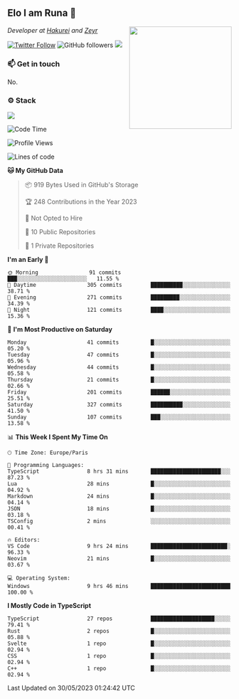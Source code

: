 <h2>Elo I am Runa 🐔</h2>
<img align='right' src="https://imgur.com/Idjj7mk.png" width="230">
<p><em>Developer at <a href="https://github.com/hakureiapp">Hakurei</a> and <a href="https://github.com/zeyrbot">Zeyr</a></em></p>

[![Twitter Follow](https://img.shields.io/twitter/follow/ruunao?label=Follow)](https://twitter.com/intent/follow?screen_name=ruunao)
![GitHub followers](https://img.shields.io/github/followers/ruunao?label=Follow&style=social)
![](https://komarev.com/ghpvc/?username=ruunao&color=blue)

### 📫 Get in touch
No.

### ⚙️ Stack
![](https://skillicons.dev/icons?i=git,docker,js,ts,cloudflare,css,deno,express,cpp,arduino,graphql,html,nestjs,react,apollo,bash,lua,nextjs,nodejs,ps,powershell,neovim,postgres,tailwind,prisma)

<!--START_SECTION:waka-->
![Code Time](http://img.shields.io/badge/Code%20Time-7%20hrs%2035%20mins-blue)

![Profile Views](http://img.shields.io/badge/Profile%20Views-44-blue)

![Lines of code](https://img.shields.io/badge/From%20Hello%20World%20I%27ve%20Written-395.0%20thousand%20lines%20of%20code-blue)

**🐱 My GitHub Data** 

> 📦 919 Bytes Used in GitHub's Storage 
 > 
> 🏆 248 Contributions in the Year 2023
 > 
> 🚫 Not Opted to Hire
 > 
> 📜 10 Public Repositories 
 > 
> 🔑 1 Private Repositories 
 > 
**I'm an Early 🐤** 

```text
🌞 Morning                91 commits          ███░░░░░░░░░░░░░░░░░░░░░░   11.55 % 
🌆 Daytime                305 commits         ██████████░░░░░░░░░░░░░░░   38.71 % 
🌃 Evening                271 commits         █████████░░░░░░░░░░░░░░░░   34.39 % 
🌙 Night                  121 commits         ████░░░░░░░░░░░░░░░░░░░░░   15.36 % 
```
📅 **I'm Most Productive on Saturday** 

```text
Monday                   41 commits          █░░░░░░░░░░░░░░░░░░░░░░░░   05.20 % 
Tuesday                  47 commits          █░░░░░░░░░░░░░░░░░░░░░░░░   05.96 % 
Wednesday                44 commits          █░░░░░░░░░░░░░░░░░░░░░░░░   05.58 % 
Thursday                 21 commits          █░░░░░░░░░░░░░░░░░░░░░░░░   02.66 % 
Friday                   201 commits         ██████░░░░░░░░░░░░░░░░░░░   25.51 % 
Saturday                 327 commits         ██████████░░░░░░░░░░░░░░░   41.50 % 
Sunday                   107 commits         ███░░░░░░░░░░░░░░░░░░░░░░   13.58 % 
```


📊 **This Week I Spent My Time On** 

```text
🕑︎ Time Zone: Europe/Paris

💬 Programming Languages: 
TypeScript               8 hrs 31 mins       ██████████████████████░░░   87.23 % 
Lua                      28 mins             █░░░░░░░░░░░░░░░░░░░░░░░░   04.92 % 
Markdown                 24 mins             █░░░░░░░░░░░░░░░░░░░░░░░░   04.14 % 
JSON                     18 mins             █░░░░░░░░░░░░░░░░░░░░░░░░   03.18 % 
TSConfig                 2 mins              ░░░░░░░░░░░░░░░░░░░░░░░░░   00.41 % 

🔥 Editors: 
VS Code                  9 hrs 24 mins       ████████████████████████░   96.33 % 
Neovim                   21 mins             █░░░░░░░░░░░░░░░░░░░░░░░░   03.67 % 

💻 Operating System: 
Windows                  9 hrs 46 mins       █████████████████████████   100.00 % 
```

**I Mostly Code in TypeScript** 

```text
TypeScript               27 repos            ████████████████████░░░░░   79.41 % 
Rust                     2 repos             █░░░░░░░░░░░░░░░░░░░░░░░░   05.88 % 
Svelte                   1 repo              █░░░░░░░░░░░░░░░░░░░░░░░░   02.94 % 
CSS                      1 repo              █░░░░░░░░░░░░░░░░░░░░░░░░   02.94 % 
C++                      1 repo              █░░░░░░░░░░░░░░░░░░░░░░░░   02.94 % 
```




 Last Updated on 30/05/2023 01:24:42 UTC
<!--END_SECTION:waka-->


<!--
<p align="center">
     <a href="https://discord.gg/HhybNhchcC"><img src="https://invidget.switchblade.xyz/sejc7TnX6N" align="center" ><a>
</p> 
-->
